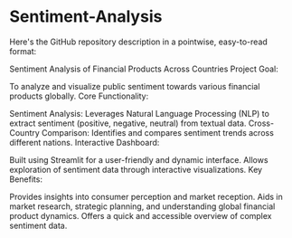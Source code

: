 # Sentiment-Analysis
Here's the GitHub repository description in a pointwise, easy-to-read format:

Sentiment Analysis of Financial Products Across Countries
Project Goal:

To analyze and visualize public sentiment towards various financial products globally.
Core Functionality:

Sentiment Analysis: Leverages Natural Language Processing (NLP) to extract sentiment (positive, negative, neutral) from textual data.
Cross-Country Comparison: Identifies and compares sentiment trends across different nations.
Interactive Dashboard:

Built using Streamlit for a user-friendly and dynamic interface.
Allows exploration of sentiment data through interactive visualizations.
Key Benefits:

Provides insights into consumer perception and market reception.
Aids in market research, strategic planning, and understanding global financial product dynamics.
Offers a quick and accessible overview of complex sentiment data.
